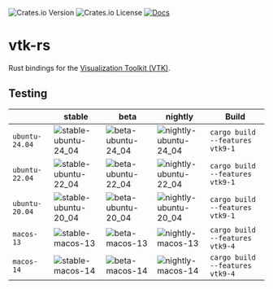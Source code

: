 ![Crates.io Version](https://img.shields.io/crates/v/vtk_rs?style=flat-square)
![Crates.io License](https://img.shields.io/crates/l/vtk_rs?style=flat-square)
[![Docs](https://img.shields.io/docsrs/vtk-rs?style=flat-square)](https://docs.rs/vtk-rs)

# vtk-rs

Rust bindings for the [Visualization Toolkit (VTK)](https://vtk.org/).

## Testing

| | stable | beta | nightly | Build |
|---|---|---|---|---|
| `ubuntu-24.04` | ![stable-ubuntu-24_04](https://img.shields.io/github/actions/workflow/status/jonaspleyer/vtk-rs/test_stable_ubuntu-24_04.yml?style=flat-square&label=CI) |![beta-ubuntu-24_04](https://img.shields.io/github/actions/workflow/status/jonaspleyer/vtk-rs/test_beta_ubuntu-24_04.yml?style=flat-square&label=CI) |![nightly-ubuntu-24_04](https://img.shields.io/github/actions/workflow/status/jonaspleyer/vtk-rs/test_nightly_ubuntu-24_04.yml?style=flat-square&label=CI) |`cargo build --features vtk9-1` |
| `ubuntu-22.04` | ![stable-ubuntu-22_04](https://img.shields.io/github/actions/workflow/status/jonaspleyer/vtk-rs/test_stable_ubuntu-22_04.yml?style=flat-square&label=CI) |![beta-ubuntu-22_04](https://img.shields.io/github/actions/workflow/status/jonaspleyer/vtk-rs/test_beta_ubuntu-22_04.yml?style=flat-square&label=CI) |![nightly-ubuntu-22_04](https://img.shields.io/github/actions/workflow/status/jonaspleyer/vtk-rs/test_nightly_ubuntu-22_04.yml?style=flat-square&label=CI) |`cargo build --features vtk9-1` |
| `ubuntu-20.04` | ![stable-ubuntu-20_04](https://img.shields.io/github/actions/workflow/status/jonaspleyer/vtk-rs/test_stable_ubuntu-20_04.yml?style=flat-square&label=CI) |![beta-ubuntu-20_04](https://img.shields.io/github/actions/workflow/status/jonaspleyer/vtk-rs/test_beta_ubuntu-20_04.yml?style=flat-square&label=CI) |![nightly-ubuntu-20_04](https://img.shields.io/github/actions/workflow/status/jonaspleyer/vtk-rs/test_nightly_ubuntu-20_04.yml?style=flat-square&label=CI) |`cargo build --features vtk9-1` |
| `macos-13` | ![stable-macos-13](https://img.shields.io/github/actions/workflow/status/jonaspleyer/vtk-rs/test_stable_macos-13.yml?style=flat-square&label=CI) |![beta-macos-13](https://img.shields.io/github/actions/workflow/status/jonaspleyer/vtk-rs/test_beta_macos-13.yml?style=flat-square&label=CI) |![nightly-macos-13](https://img.shields.io/github/actions/workflow/status/jonaspleyer/vtk-rs/test_nightly_macos-13.yml?style=flat-square&label=CI) |`cargo build --features vtk9-4` |
| `macos-14` | ![stable-macos-14](https://img.shields.io/github/actions/workflow/status/jonaspleyer/vtk-rs/test_stable_macos-14.yml?style=flat-square&label=CI) |![beta-macos-14](https://img.shields.io/github/actions/workflow/status/jonaspleyer/vtk-rs/test_beta_macos-14.yml?style=flat-square&label=CI) |![nightly-macos-14](https://img.shields.io/github/actions/workflow/status/jonaspleyer/vtk-rs/test_nightly_macos-14.yml?style=flat-square&label=CI) |`cargo build --features vtk9-4` |
